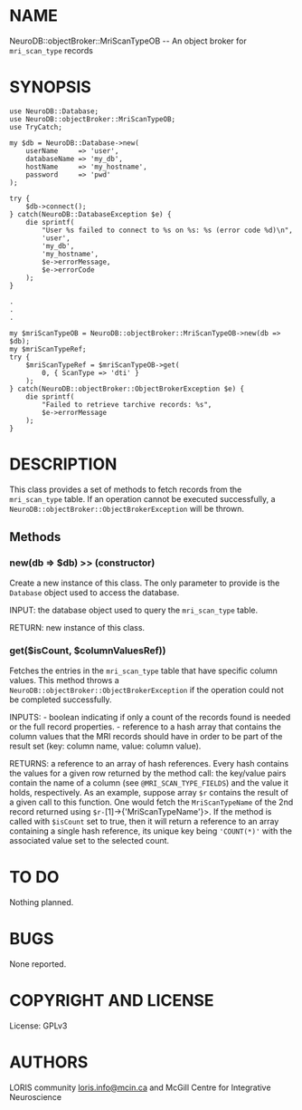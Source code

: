 # NAME

NeuroDB::objectBroker::MriScanTypeOB -- An object broker for `mri_scan_type` records

# SYNOPSIS

    use NeuroDB::Database;
    use NeuroDB::objectBroker::MriScanTypeOB;
    use TryCatch;

    my $db = NeuroDB::Database->new(
        userName     => 'user',
        databaseName => 'my_db',
        hostName     => 'my_hostname',
        password     => 'pwd'
    );

    try {
        $db->connect();
    } catch(NeuroDB::DatabaseException $e) {
        die sprintf(
            "User %s failed to connect to %s on %s: %s (error code %d)\n",
            'user',
            'my_db',
            'my_hostname',
            $e->errorMessage,
            $e->errorCode
        );
    }

    .
    .
    .

    my $mriScanTypeOB = NeuroDB::objectBroker::MriScanTypeOB->new(db => $db);
    my $mriScanTypeRef;
    try {
        $mriScanTypeRef = $mriScanTypeOB->get(
            0, { ScanType => 'dti' }
        );
    } catch(NeuroDB::objectBroker::ObjectBrokerException $e) {
        die sprintf(
            "Failed to retrieve tarchive records: %s",
            $e->errorMessage
        );
    }

# DESCRIPTION

This class provides a set of methods to fetch records from the `mri_scan_type`
table. If an operation cannot be executed successfully, a `NeuroDB::objectBroker::ObjectBrokerException`
will be thrown.

## Methods

### new(db => $db) >> (constructor)

Create a new instance of this class. The only parameter to provide is the
`Database` object used to access the database.

INPUT: the database object used to query the `mri_scan_type` table.

RETURN: new instance of this class.

### get($isCount, $columnValuesRef))

Fetches the entries in the `mri_scan_type` table that have specific column
values. This method throws a `NeuroDB::objectBroker::ObjectBrokerException`
if the operation could not be completed successfully.

INPUTS:
    - boolean indicating if only a count of the records found is needed
      or the full record properties.
    - reference to a hash array that contains the column values that the MRI records
      should have in order to be part of the result set (key: column name, value: column
      value).

RETURNS: a reference to an array of hash references. Every hash contains the values
        for a given row returned by the method call: the key/value pairs contain
        the name of a column (see `@MRI_SCAN_TYPE_FIELDS`) and the value it
        holds, respectively. As an example, suppose array `$r` contains the result of a
        given call to this function. One would fetch the `MriScanTypeName` of the 2nd record
        returned using `$r-`\[1\]->{'MriScanTypeName'}>.
        If the method is called with `$isCount` set to true, then it will return
        a reference to an array containing a single hash reference, its unique key being
        `'COUNT(*)'` with the associated value set to the selected count.

# TO DO

Nothing planned.

# BUGS

None reported.

# COPYRIGHT AND LICENSE

License: GPLv3

# AUTHORS

LORIS community <loris.info@mcin.ca> and McGill Centre for Integrative
Neuroscience
